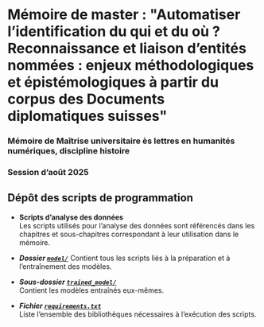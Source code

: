 # Mémoire de master : "Automatiser l’identification du qui et du où ? Reconnaissance et liaison d’entités nommées : enjeux méthodologiques et épistémologiques à partir du corpus des Documents diplomatiques suisses"

### Mémoire de Maîtrise universitaire ès lettres en humanités numériques, discipline histoire
### Session d’août 2025

## Dépôt des scripts de programmation
- **Scripts d’analyse des données**  
  Les scripts utilisés pour l’analyse des données sont référencés dans les chapitres et sous-chapitres correspondant à leur utilisation dans le mémoire.

- ***Dossier [`model/`](./model)***
  Contient tous les scripts liés à la préparation et à l’entraînement des modèles.

- ***Sous-dossier [`trained_model/`](./model/trained_model)***  
  Contient les modèles entraînés eux-mêmes.

- ***Fichier [`requirements.txt`](./requirements.txt)***  
  Liste l’ensemble des bibliothèques nécessaires à l’exécution des scripts.

